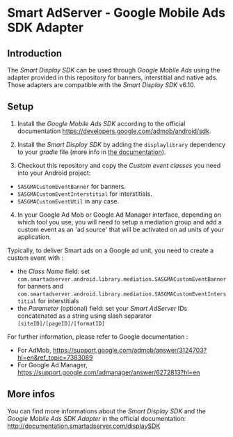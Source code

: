 Smart AdServer - Google Mobile Ads SDK Adapter
==============================================

Introduction
------------
The _Smart Display SDK_ can be used through _Google Mobile Ads_ using the adapter provided in this repository for banners, interstitial and native ads. Those adapters are compatible with the _Smart Display SDK_ v6.10.

Setup
-----

1) Install the _Google Mobile Ads SDK_ according to the official documentation https://developers.google.com/admob/android/sdk.

2) Install the _Smart Display SDK_ by adding the ```displaylibrary``` dependency to your _gradle_ file (more info in [the documentation](http://help.smartadserver.com/android/V6.10/#IntegrationGuides/InstallationGuide.htm)).

3) Checkout this repository and copy the _Custom event classes_ you need into your Android project:

* ```SASGMACustomEventBanner``` for banners.
* ```SASGMACustomEventInterstitial``` for interstitials.
* ```SASGMACustomEventUtil``` in any case.

4) In your Google Ad Mob or Google Ad Manager interface, depending on which tool you use, you will need to setup a mediation group and add a custom event as an 'ad source' that will be activated on ad units of your application.

Typically, to deliver Smart ads on a Google ad unit, you need to create a custom event with :

* the _Class Name_ field: set `com.smartadserver.android.library.mediation.SASGMACustomEventBanner` for banners and `com.smartadserver.android.library.mediation.SASGMACustomEventInterstitial` for interstitials
* the _Parameter_ (optional) field: set your _Smart AdServer_ IDs concatenated as a string using slash separator `[siteID]/[pageID]/[formatID]`

For further information, please refer to Google documentation :

* For AdMob, https://support.google.com/admob/answer/3124703?hl=en&ref_topic=7383089
* For Google Ad Manager, https://support.google.com/admanager/answer/6272813?hl=en


More infos
----------
You can find more informations about the _Smart Display SDK_ and the _Google Mobile Ads SDK Adapter_ in the official documentation:
http://documentation.smartadserver.com/displaySDK
